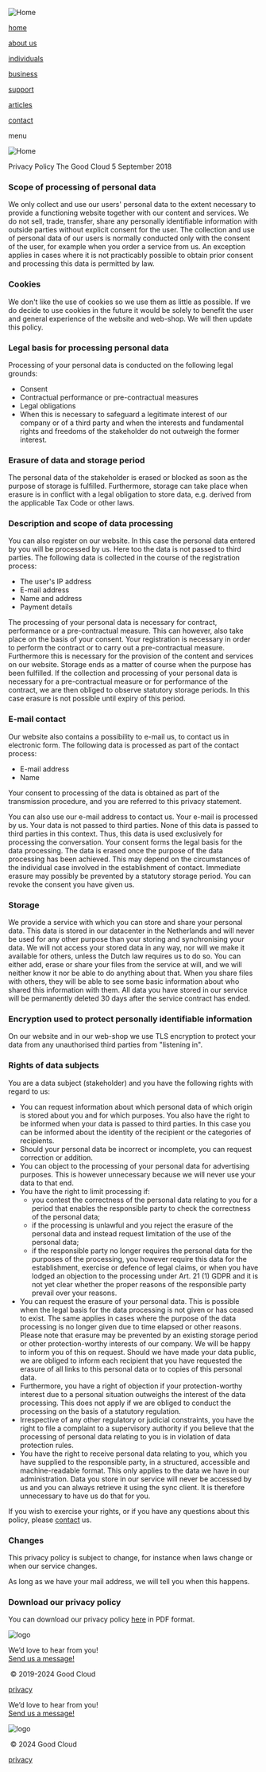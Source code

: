 ![](/assets/images/tgc-logo.svg "Home")

[home](https://thegood.cloud/en)

[about us](https://thegood.cloud/en/about)

[individuals](https://thegood.cloud/en/individuals)

[business](https://thegood.cloud/en/business)

[support](https://thegood.cloud/en/faq)

[articles](https://thegood.cloud/en/articles)

[contact](https://thegood.cloud/en/contact)

menu

![](/assets/images/tgc-logo.svg "Home")

Privacy Policy The Good Cloud 5 September 2018

### Scope of processing of personal data

We only collect and use our users' personal data to the extent necessary to provide a functioning website together with our content and services. We do not sell, trade, transfer, share any personally identifiable information with outside parties without explicit consent for the user. The collection and use of personal data of our users is normally conducted only with the consent of the user, for example when you order a service from us. An exception applies in cases where it is not practicably possible to obtain prior consent and processing this data is permitted by law.

### Cookies

We don't like the use of cookies so we use them as little as possible. If we do decide to use cookies in the future it would be solely to benefit the user and general experience of the website and web-shop. We will then update this policy.

### Legal basis for processing personal data

Processing of your personal data is conducted on the following legal grounds:

* Consent
* Contractual performance or pre-contractual measures
* Legal obligations
* When this is necessary to safeguard a legitimate interest of our company or of a third party and when the interests and fundamental rights and freedoms of the stakeholder do not outweigh the former interest.

### Erasure of data and storage period

The personal data of the stakeholder is erased or blocked as soon as the purpose of storage is fulfilled. Furthermore, storage can take place when erasure is in conflict with a legal obligation to store data, e.g. derived from the applicable Tax Code or other laws.

### Description and scope of data processing

You can also register on our website. In this case the personal data entered by you will be processed by us. Here too the data is not passed to third parties. The following data is collected in the course of the registration process:

* The user's IP address
* E-mail address
* Name and address
* Payment details

The processing of your personal data is necessary for contract, performance or a pre-contractual measure. This can however, also take place on the basis of your consent. Your registration is necessary in order to perform the contract or to carry out a pre-contractual measure. Furthermore this is necessary for the provision of the content and services on our website. Storage ends as a matter of course when the purpose has been fulfilled. If the collection and processing of your personal data is necessary for a pre-contractual measure or for performance of the contract, we are then obliged to observe statutory storage periods. In this case erasure is not possible until expiry of this period.

### E-mail contact

Our website also contains a possibility to e-mail us, to contact us in electronic form. The following data is processed as part of the contact process:

* E-mail address
* Name

Your consent to processing of the data is obtained as part of the transmission procedure, and you are referred to this privacy statement.

You can also use our e-mail address to contact us. Your e-mail is processed by us. Your data is not passed to third parties. None of this data is passed to third parties in this context. Thus, this data is used exclusively for processing the conversation. Your consent forms the legal basis for the data processing. The data is erased once the purpose of the data processing has been achieved. This may depend on the circumstances of the individual case involved in the establishment of contact. Immediate erasure may possibly be prevented by a statutory storage period. You can revoke the consent you have given us.

### Storage

We provide a service with which you can store and share your personal data. This data is stored in our datacenter in the Netherlands and will never be used for any other purpose than your storing and synchronising your data. We will not access your stored data in any way, nor will we make it available for others, unless the Dutch law requires us to do so. You can either add, erase or share your files from the service at will, and we will neither know it nor be able to do anything about that. When you share files with others, they will be able to see some basic information about who shared this information with them. All data you have stored in our service will be permanently deleted 30 days after the service contract has ended.

### Encryption used to protect personally identifiable information

On our website and in our web-shop we use TLS encryption to protect your data from any unauthorised third parties from "listening in".

### Rights of data subjects

You are a data subject (stakeholder) and you have the following rights with regard to us:

* You can request information about which personal data of which origin is stored about you and for which purposes. You also have the right to be informed when your data is passed to third parties. In this case you can be informed about the identity of the recipient or the categories of recipients.
* Should your personal data be incorrect or incomplete, you can request correction or addition.
* You can object to the processing of your personal data for advertising purposes. This is however unnecessary because we will never use your data to that end.
* You have the right to limit processing if:
    * you contest the correctness of the personal data relating to you for a period that enables the responsible party to check the correctness of the personal data;
    * if the processing is unlawful and you reject the erasure of the personal data and instead request limitation of the use of the personal data;
    * if the responsible party no longer requires the personal data for the purposes of the processing, you however require this data for the establishment, exercise or defence of legal claims, or when you have lodged an objection to the processing under Art. 21 (1) GDPR and it is not yet clear whether the proper reasons of the responsible party prevail over your reasons.
* You can request the erasure of your personal data. This is possible when the legal basis for the data processing is not given or has ceased to exist. The same applies in cases where the purpose of the data processing is no longer given due to time elapsed or other reasons. Please note that erasure may be prevented by an existing storage period or other protection-worthy interests of our company. We will be happy to inform you of this on request. Should we have made your data public, we are obliged to inform each recipient that you have requested the erasure of all links to this personal data or to copies of this personal data.
* Furthermore, you have a right of objection if your protection-worthy interest due to a personal situation outweighs the interest of the data processing. This does not apply if we are obliged to conduct the processing on the basis of a statutory regulation.
* Irrespective of any other regulatory or judicial constraints, you have the right to file a complaint to a supervisory authority if you believe that the processing of personal data relating to you is in violation of data protection rules.
* You have the right to receive personal data relating to you, which you have supplied to the responsible party, in a structured, accessible and machine-readable format. This only applies to the data we have in our administration. Data you store in our service will never be accessed by us and you can always retrieve it using the sync client. It is therefore unnecessary to have us do that for you.

If you wish to exercise your rights, or if you have any questions about this policy, please [contact](https://thegood.cloud/en/contact/) us.

### Changes

This privacy policy is subject to change, for instance when laws change or when our service changes.

As long as we have your mail address, we will tell you when this happens.

### Download our privacy policy

You can download our privacy policy [here](https://thegood.cloud/assets/docs/privacy-policy.pdf "Privacy policy") in PDF format.

![logo](/assets/images/tgc-logo-with-title.svg)

We’d love to hear from you!  
[Send us a message!](https://thegood.cloud/en/contact "contact")

[](https://www.facebook.com/Good-Cloud-381461175764219/ "Follow us on Facebook")[](https://www.linkedin.com/company/20514780 "Follow us on LinkedIn")[](https://twitter.com/TheGoodCloud1 "Follow us on Twitter")

 © 2019-2024 Good Cloud

[privacy](https://thegood.cloud/privacy "privacy")

[](https://www.facebook.com/Good-Cloud-381461175764219/ "Follow us on Facebook")[](https://www.linkedin.com/company/20514780 "Follow us on LinkedIn")[](https://twitter.com/TheGoodCloud1 "Follow us on Twitter")

We’d love to hear from you!  
[Send us a message!](https://thegood.cloud/en/contact "contact")

![logo](/assets/images/tgc-logo-with-title.svg)

 © 2024 Good Cloud

[privacy](https://thegood.cloud/privacy "privacy")